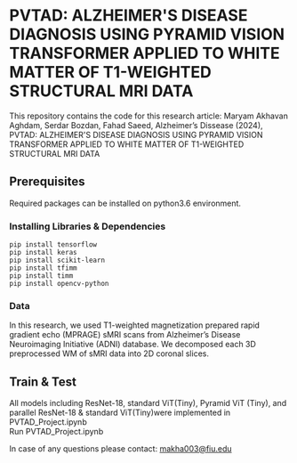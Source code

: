 # PVTAD: ALZHEIMER'S DISEASE DIAGNOSIS USING PYRAMID VISION TRANSFORMER APPLIED TO WHITE MATTER OF T1-WEIGHTED STRUCTURAL MRI DATA
This repository contains the code for this research article: 
Maryam Akhavan Aghdam, Serdar Bozdan, Fahad Saeed, Alzheimer’s Dissease (2024), PVTAD: ALZHEIMER'S DISEASE DIAGNOSIS USING PYRAMID VISION TRANSFORMER APPLIED TO WHITE MATTER OF T1-WEIGHTED STRUCTURAL MRI DATA

## Prerequisites
Required packages can be installed on python3.6 environment.
### Installing Libraries & Dependencies
```
pip install tensorflow
pip install keras
pip install scikit-learn
pip install tfimm
pip install timm
pip install opencv-python
```
### Data
In this research, we used T1-weighted magnetization prepared rapid gradient echo (MPRAGE) sMRI scans from Alzheimer’s Disease Neuroimaging Initiative (ADNI) database. 
We decomposed each 3D preprocessed WM of sMRI data into 2D coronal slices.

## Train & Test
All models including ResNet-18, standard ViT(Tiny), Pyramid ViT (Tiny), and parallel ResNet-18 & standard ViT(Tiny)were implemented in PVTAD_Project.ipynb <br> Run PVTAD_Project.ipynb

In case of any questions please contact: makha003@fiu.edu 
